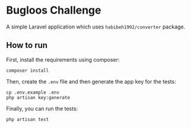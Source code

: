 # Bugloos Challenge

A simple Laravel application which uses `habibeh1992/converter` package.

## How to run

First, install the requirements using composer:

```
composer install
```

Then, create the `.env` file and then generate the app key for the tests:

```
cp .env.example .env
php artisan key:generate
```

Finally, you can run the tests:

```
php artisan test
```
